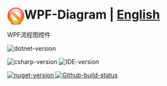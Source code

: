  # <img align="left" src="./Document/logo.png" width="40"/> WPF-Diagram  |  [English](README.md)
 WPF流程图控件
<p align="left"> 
    <img alt="dotnet-version" src="https://img.shields.io/badge/.net-v7.0-windows.svg"></img>
</p>

<p align="left"> 
    <img alt="csharp-version" src="https://img.shields.io/badge/C%23-9.0-blue.svg"></img>
    <img alt="IDE-version" src="https://img.shields.io/badge/IDE-vs2022-blue.svg"></img>
</p>

<p align="left"> 
    <a href="https://www.nuget.org/packages?q=D.Diagram.DrawingBox">
        <img alt="nuget-version" src="https://img.shields.io/nuget/v/D.Diagram.DrawingBox.svg"></img>
    </a>
     <a href="https://github.com/xueshaoyu/WPF-Diagram/actions?query=workflow%3Abuild">
        <img alt="Github-build-status" src="https://github.com/xueshaoyu/WPF-Diagram/actions/workflows/main.yml/badge.svg"></img>
    </a>
</p>
 
